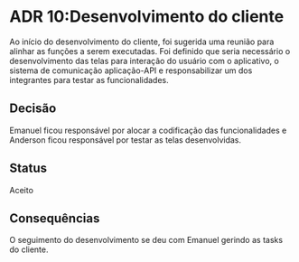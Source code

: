 # ADR 10:Desenvolvimento do cliente
Ao início do desenvolvimento do cliente, foi sugerida uma reunião para alinhar as funções a serem executadas. Foi definido que seria necessário o desenvolvimento das telas para interação do usuário com o aplicativo, o sistema de comunicação aplicação-API e responsabilizar um dos integrantes para testar as funcionalidades.
## Decisão
Emanuel ficou responsável por alocar a codificação das funcionalidades e Anderson ficou responsável por testar as telas desenvolvidas.
## Status
Aceito
## Consequências
O seguimento do desenvolvimento se deu com Emanuel gerindo as tasks do cliente.
